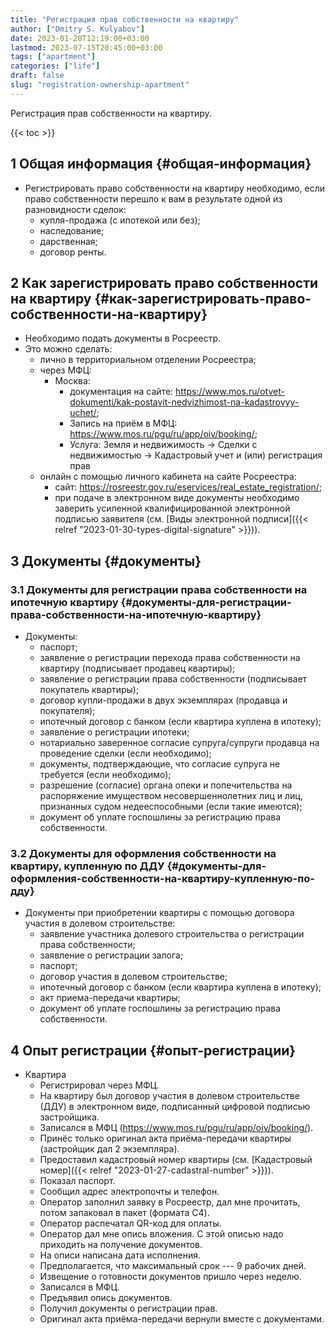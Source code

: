 ```yaml
---
title: "Регистрация прав собственности на квартиру"
author: ["Dmitry S. Kulyabov"]
date: 2023-01-28T12:19:00+03:00
lastmod: 2023-07-15T20:45:00+03:00
tags: ["apartment"]
categories: ["life"]
draft: false
slug: "registration-ownership-apartment"
---
```


Регистрация прав собственности на квартиру.

<!--more-->

{{< toc >}}


## <span class="section-num">1</span> Общая информация {#общая-информация}

-   Регистрировать право собственности на квартиру необходимо, если право собственности перешло к вам в результате одной из разновидности сделок:
    -   купля-продажа (с ипотекой или без);
    -   наследование;
    -   дарственная;
    -   договор ренты.


## <span class="section-num">2</span> Как зарегистрировать право собственности на квартиру {#как-зарегистрировать-право-собственности-на-квартиру}

-   Необходимо подать документы в Росреестр.
-   Это можно сделать:
    -   лично в территориальном отделении Росреестра;
    -   через МФЦ:
        -   Москва:
            -   документация на сайте: <https://www.mos.ru/otvet-dokumenti/kak-postavit-nedvizhimost-na-kadastrovyy-uchet/>;
            -   Запись на приём в МФЦ: <https://www.mos.ru/pgu/ru/app/oiv/booking/>;
            -   Услуга: Земля и недвижимость -&gt; Сделки с недвижимостью -&gt; Кадастровый учет и (или) регистрация прав
    -   онлайн с помощью личного кабинета на сайте Росреестра:
        -   сайт: <https://rosreestr.gov.ru/eservices/real_estate_registration/>;
        -   при подаче в электронном виде документы необходимо заверить усиленной квалифицированной электронной подписью заявителя (см. [Виды электронной подписи]({{< relref "2023-01-30-types-digital-signature" >}})).


## <span class="section-num">3</span> Документы {#документы}


### <span class="section-num">3.1</span> Документы для регистрации права собственности на ипотечную квартиру {#документы-для-регистрации-права-собственности-на-ипотечную-квартиру}

-   Документы:
    -   паспорт;
    -   заявление о регистрации перехода права собственности на квартиру (подписывает продавец квартиры);
    -   заявление о регистрации права собственности (подписывает покупатель квартиры);
    -   договор купли-продажи в двух экземплярах (продавца и покупателя);
    -   ипотечный договор с банком (если квартира куплена в ипотеку);
    -   заявление о регистрации ипотеки;
    -   нотариально заверенное согласие супруга/супруги продавца на проведение сделки (если необходимо);
    -   документы, подтверждающие, что согласие супруга не требуется (если необходимо);
    -   разрешение (согласие) органа опеки и попечительства на распоряжение имуществом несовершеннолетних лиц и лиц, признанных судом недееспособными (если такие имеются);
    -   документ об уплате госпошлины за регистрацию права собственности.


### <span class="section-num">3.2</span> Документы для оформления собственности на квартиру, купленную по ДДУ {#документы-для-оформления-собственности-на-квартиру-купленную-по-дду}

-   Документы при приобретении квартиры с помощью договора участия в долевом строительстве:
    -   заявление участника долевого строительства о регистрации права собственности;
    -   заявление о регистрации залога;
    -   паспорт;
    -   договор участия в долевом строительстве;
    -   ипотечный договор с банком (если квартира куплена в ипотеку);
    -   акт приема-передачи квартиры;
    -   документ об уплате госпошлины за регистрацию права собственности.


## <span class="section-num">4</span> Опыт регистрации {#опыт-регистрации}

-   Квартира
    -   Регистрировал через МФЦ.
    -   На квартиру был договор участия в долевом строительстве (ДДУ) в электронном виде, подписанный цифровой подписью застройщика.
    -   Записался в МФЦ (<https://www.mos.ru/pgu/ru/app/oiv/booking/>).
    -   Принёс только оригинал акта приёма-передачи квартиры (застройщик дал 2 экземпляра).
    -   Предоставил кадастровый номер квартиры (см. [Кадастровый номер]({{< relref "2023-01-27-cadastral-number" >}})).
    -   Показал паспорт.
    -   Сообщил адрес электропочты и телефон.
    -   Оператор заполнил заявку в Росреестр, дал мне прочитать, потом запаковал в пакет (формата C4).
    -   Оператор распечатал QR-код для оплаты.
    -   Оператор дал мне опись вложения. С этой описью надо приходить на получение документов.
    -   На описи написана дата исполнения.
    -   Предполагается, что максимальный срок --- 9 рабочих дней.
    -   Извещение о готовности документов пришло через неделю.
    -   Записался в МФЦ.
    -   Предъявил опись документов.
    -   Получил документы о регистрации прав.
    -   Оригинал акта приёма-передачи вернули вместе с документами.
